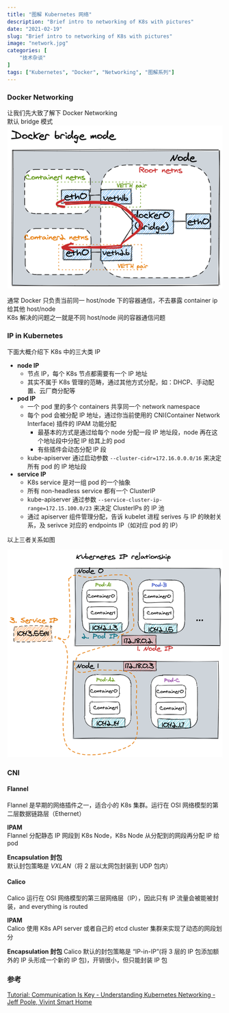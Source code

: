 ```yaml
---
title: "图解 Kubernetes 网络"
description: "Brief intro to networking of K8s with pictures"
date: "2021-02-19"
slug: "Brief intro to networking of K8s with pictures"
image: "network.jpg"
categories: [
    "技术杂谈"
]
tags: ["Kubernetes", "Docker", "Networking", "图解系列"]
---
```


### Docker Networking
让我们先大致了解下 Docker Networking    
默认 bridge 模式    
![docker bridge mode](./docker-bridge.png)

通常 Docker 只负责当前同一 host/node 下的容器通信，不去暴露 container ip 给其他 host/node    
K8s 解决的问题之一就是不同 host/node 间的容器通信问题

### IP in Kubernetes
下面大概介绍下 K8s 中的三大类 IP
- **node IP**         
    - 节点 IP，每个 K8s 节点都需要有一个 IP 地址           
    - 其实不属于 K8s 管理的范畴，通过其他方式分配，如：DHCP、手动配置、云厂商分配等
- **pod IP**     
    - 一个 pod 里的多个 containers 共享同一个 network namespace     
    - 每个 pod 会被分配 IP 地址，通过你当前使用的 CNI(Container Network Interface) 插件的 IPAM 功能分配
        - 最基本的方式是通过给每个 node 分配一段 IP 地址段，node 再在这个地址段中分配 IP 给其上的 pod
        - 有些插件会动态分配 IP 段
    - kube-apiserver 通过启动参数 `--cluster-cidr=172.16.0.0.0/16` 来决定所有 pod 的 IP 地址段
- **service IP**
    - K8s service 是对一组 pod 的一个抽象
    - 所有 non-headless service 都有一个 ClusterIP
    - kube-apiserver 通过参数 `--service-cluster-ip-range=172.15.100.0/23` 来决定 ClusterIPs 的 IP 池
    - 通过 apiserver 组件管理分配，告诉 kubelet 进程 serives 与 IP 的映射关系，及 serivce 对应的 endpoints IP（如对应 pod 的 IP）

以上三者关系如图

![](2021-02-20-10-34-31.png)

### CNI

#### Flannel
Flannel 是早期的网络插件之一，适合小的 K8s 集群。运行在 OSI 网络模型的第二层数据链路层（Ethernet）       

**IPAM**    
Flannel 分配静态 IP 网段到 K8s Node，K8s Node 从分配到的网段再分配 IP 给 pod

**Encapsulation 封包**      
默认封包策略是 *VXLAN*（将 2 层以太网包封装到 UDP 包内）

#### Calico
Calico 运行在 OSI 网络模型的第三层网络层（IP），因此只有 IP 流量会被能被封装，and everything is routed

**IPAM**      
Calico 使用 K8s API server 或者自己的 etcd cluster 集群来实现了动态的网段划分

**Encapsulation 封包**
Calico 默认的封包策略是 “IP-in-IP”(将 3 层的 IP 包添加额外的 IP 头形成一个新的 IP 包)，开销很小，但只能封装 IP 包

### 参考
[Tutorial: Communication Is Key - Understanding Kubernetes Networking - Jeff Poole, Vivint Smart Home](https://youtu.be/InZVNuKY5GY)